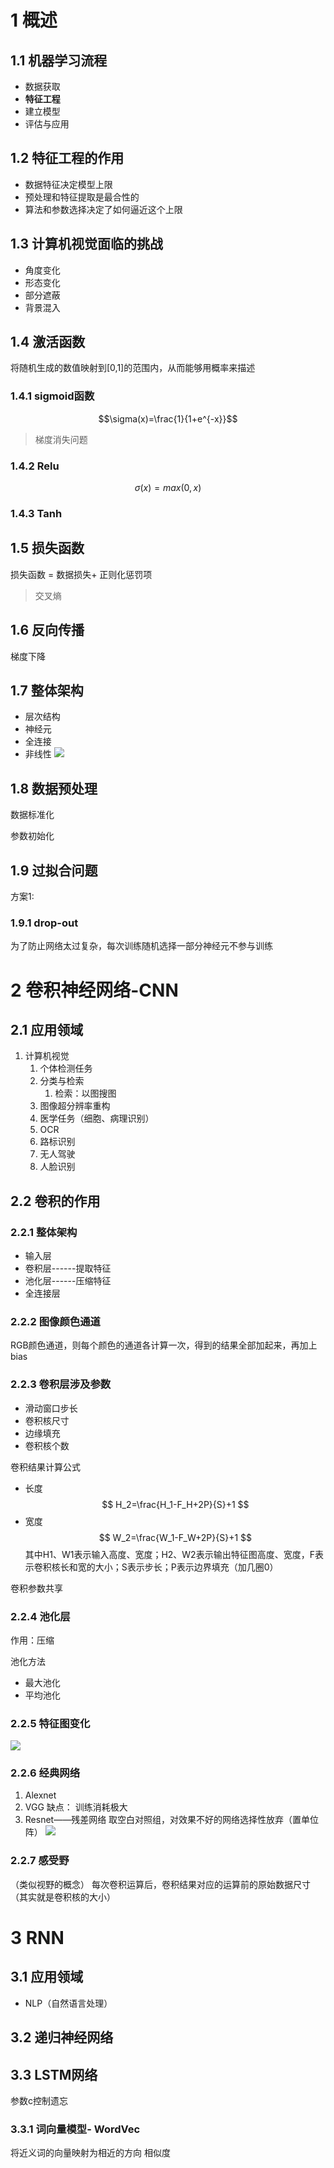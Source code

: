 # 1 概述
## 1.1 机器学习流程
- 数据获取
- **特征工程**
- 建立模型
- 评估与应用


## 1.2 特征工程的作用
- 数据特征决定模型上限
- 预处理和特征提取是最合性的
- 算法和参数选择决定了如何逼近这个上限

## 1.3 计算机视觉面临的挑战
- 角度变化
- 形态变化
- 部分遮蔽
- 背景混入

## 1.4 激活函数
将随机生成的数值映射到[0,1]的范围内，从而能够用概率来描述


### 1.4.1 sigmoid函数

$$\sigma(x)=\frac{1}{1+e^{-x}}$$
> 梯度消失问题
### 1.4.2 Relu

$$\sigma(x)=max(0,x)$$
### 1.4.3 Tanh

## 1.5 损失函数

损失函数 = 数据损失+ 正则化惩罚项



> 交叉熵


## 1.6 反向传播

梯度下降

## 1.7 整体架构
- 层次结构
- 神经元
- 全连接
- 非线性
![](深度学习.assets/image-20220709183902510.png)

## 1.8 数据预处理

数据标准化

参数初始化

## 1.9 过拟合问题

方案1: 
### 1.9.1 drop-out
为了防止网络太过复杂，每次训练随机选择一部分神经元不参与训练


# 2 卷积神经网络-CNN
## 2.1 应用领域
1. 计算机视觉
	1. 个体检测任务
	2. 分类与检索
		1. 检索：以图搜图
	3. 图像超分辨率重构
	4. 医学任务（细胞、病理识别）
	5. OCR
	6. 路标识别
	7. 无人驾驶
	8. 人脸识别

## 2.2 卷积的作用

### 2.2.1 整体架构
- 输入层
- 卷积层------提取特征
- 池化层------压缩特征
- 全连接层



### 2.2.2 图像颜色通道
RGB颜色通道，则每个颜色的通道各计算一次，得到的结果全部加起来，再加上bias

### 2.2.3 卷积层涉及参数
- 滑动窗口步长
- 卷积核尺寸
- 边缘填充
- 卷积核个数


卷积结果计算公式
- 长度
$$
H_2=\frac{H_1-F_H+2P}{S}+1
$$
- 宽度
$$
W_2=\frac{W_1-F_W+2P}{S}+1
$$
其中H1、W1表示输入高度、宽度；H2、W2表示输出特征图高度、宽度，F表示卷积核长和宽的大小；S表示步长；P表示边界填充（加几圈0）

卷积参数共享

### 2.2.4 池化层
作用：压缩

池化方法
- 最大池化
- 平均池化

### 2.2.5 特征图变化
![](深度学习.assets/image-20220712225805984.png)


### 2.2.6 经典网络
1. Alexnet
2. VGG
   缺点： 训练消耗极大
3. Resnet——残差网络
   取空白对照组，对效果不好的网络选择性放弃（置单位阵）
   ![](深度学习.assets/image-20220712231341892.png)


### 2.2.7 感受野
（类似视野的概念）
每次卷积运算后，卷积结果对应的运算前的原始数据尺寸（其实就是卷积核的大小）

   
   
# 3 RNN
## 3.1 应用领域
- NLP（自然语言处理）


## 3.2 递归神经网络

## 3.3 LSTM网络
参数c控制遗忘

### 3.3.1 词向量模型- WordVec

将近义词的向量映射为相近的方向
相似度


